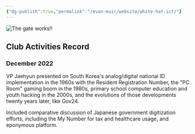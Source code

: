 ```yaml
---
{"dg-publish":true,"permalink":"/evan-muir/website/white-hat-ict/"}
---
```


![The gate works!!](https://drive.google.com/uc?export=view&id=1FGReGDqsbFAR4X5ZrRpPZk9CSKcBqRb0)

## Club Activities Record

### December 2022 
VP Jaehyun presented on South Korea's analog/digital national ID implementation in the 1960s with the Resident Registration Number, the "PC Room" gaming boom in the 1980s, primary school computer education and youth hacking in the 2000s, and the evolutions of those developments twenty years later, like Gov24.

Included comparative discussion of Japanese government digitization efforts, including the My Number for tax and healthcare usage, and eponymous platform.